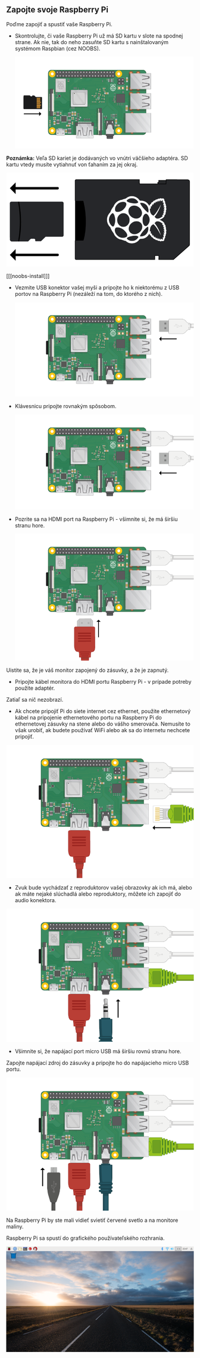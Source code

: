 ## Zapojte svoje Raspberry Pi

Poďme zapojiť a spustiť vaše Raspberry Pi.

+ Skontrolujte, či vaše Raspberry Pi už má SD kartu v slote na spodnej strane. Ak nie, tak do neho zasuňte SD kartu s nainštalovaným systémom Raspbian (cez NOOBS).
    
    ![snímka obrazovky](images/pi-sd.png)

**Poznámka:** Veľa SD kariet je dodávaných vo vnútri väčšieho adaptéra. SD kartu vtedy musíte vytiahnuť von ťahaním za jej okraj.

![adaptér sd karty](images/sd-card-holder.png)

[[[noobs-install]]]

+ Vezmite USB konektor vašej myši a pripojte ho k niektorému z USB portov na Raspberry Pi (nezáleží na tom, do ktorého z nich).
    
    ![snímka obrazovky](images/pi-mouse.png)

+ Klávesnicu pripojte rovnakým spôsobom.
    
    ![snímka obrazovky](images/pi-keyboard.png)

+ Pozrite sa na HDMI port na Raspberry Pi - všimnite si, že má širšiu stranu hore.
    
    ![snímka obrazovky](images/pi-hdmi.png)

Uistite sa, že je váš monitor zapojený do zásuvky, a že je zapnutý.

+ Pripojte kábel monitora do HDMI portu Raspberry Pi - v prípade potreby použite adaptér.

Zatiaľ sa nič nezobrazí.

+ Ak chcete pripojiť Pi do siete internet cez ethernet, použite ethernetový kábel na pripojenie ethernetového portu na Raspberry Pi do ethernetovej zásuvky na stene alebo do vášho smerovača. Nemusíte to však urobiť, ak budete používať WiFi alebo ak sa do internetu nechcete pripojiť.

![ethernet](images/pi-ethernet.png)

+ Zvuk bude vychádzať z reproduktorov vašej obrazovky ak ich má, alebo ak máte nejaké slúchadlá alebo reproduktory, môžete ich zapojiť do audio konektora.

![slúchadlá](images/pi-headphones.png)

+ Všimnite si, že napájací port micro USB má širšiu rovnú stranu hore.

Zapojte napájací zdroj do zásuvky a pripojte ho do napájacieho micro USB portu.

![snímka obrazovky](images/pi-power.png)

Na Raspberry Pi by ste mali vidieť svietiť červené svetlo a na monitore maliny.

Raspberry Pi sa spustí do grafického používateľského rozhrania.

![snímka obrazovky](images/pi-desktop.png)